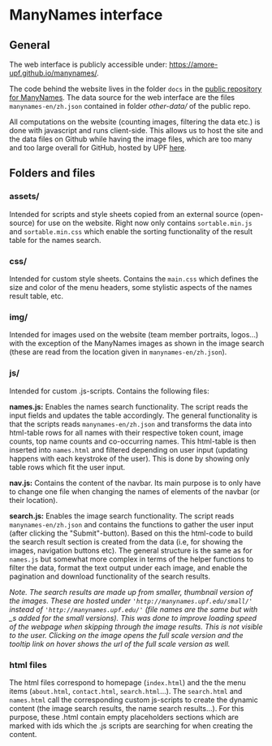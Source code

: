 # **ManyNames interface**

## **General**
The web interface is publicly accessible under: https://amore-upf.github.io/manynames/.

The code behind the website lives in the folder `docs` in the [public repository for ManyNames](https://github.com/amore-upf/manynames/). The data source for the web interface are the files `manynames-en/zh.json` contained in folder *other-data/* of the public repo.

All computations on the website (counting images, filtering the data etc.) is done with javascript and runs client-side. This allows us to host the site and the data files on Github while having the image files, which are too many and too large overall for GitHub, hosted by UPF [here](https://manynames.upf.edu/).

## **Folders and files**

### **assets/**
Intended for scripts and style sheets copied from an external source (open-source) for use on the website. Right now only contains `sortable.min.js` and `sortable.min.css` which enable the sorting functionality of the result table for the names search. 

### **css/**
Intended for custom style sheets. Contains the `main.css` which defines the size and color of the menu headers, some stylistic aspects of the names result table, etc.

### **img/**
Intended for images used on the website (team member portraits, logos...) with the exception of the ManyNames images as shown in the image search (these are read from the location given in `manynames-en/zh.json`).

### **js/**
Intended for custom .js-scripts. Contains the following files:

**names.js:** Enables the names search functionality. The script reads the input fields and updates the table accordingly. The general functionality is that the scripts reads `manynames-en/zh.json` and transforms the data into html-table rows for all names with their respective token count, image counts, top name counts and co-occurring names. This html-table is then inserted into `names.html` and filtered depending on user input (updating happens with each keystroke of the user). This is done by showing only table rows which fit the user input. 

**nav.js:** Contains the content of the navbar. Its main purpose is to only have to change one file when changing the names of elements of the navbar (or their location). 

**search.js:**
Enables the image search functionality. The script reads `manynames-en/zh.json` and contains the functions to gather the user input (after clicking the "Submit"-button). Based on this the html-code to build the search result section is created from the data (i.e, for showing the images, navigation buttons etc). The general structure is the same as for `names.js` but somewhat more complex in terms of the helper functions to filter the data, format the text output under each image, and enable the pagination and download functionality of the search results. 

*Note. The search results are made up from smaller, thumbnail version of the images. These are hosted under `'http://manynames.upf.edu/small/'` instead of `'http://manynames.upf.edu/'` (file names are the same but with *_s* added for the small versions). This was done to improve loading speed of the webpage when skipping through the image results. This is not visible to the user. Clicking on the image opens the full scale version and the tooltip link on hover shows the url of the full scale version as well.*

### **html files**
The html files correspond to homepage (`index.html`) and the the menu items (`about.html`, `contact.html`, `search.html`...). The `search.html` and `names.html` call the corresponding custom js-scripts to create the dynamic content (the image search results, the name search results...). For this purpose, these .html contain empty placeholders sections which are marked with ids which the .js scripts are searching for when creating the content.